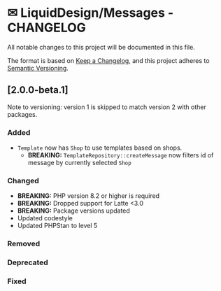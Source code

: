 # ✉ LiquidDesign/Messages - CHANGELOG

All notable changes to this project will be documented in this file.

The format is based on [Keep a Changelog](https://keepachangelog.com/en/1.0.0/),
and this project adheres to [Semantic Versioning](https://semver.org/spec/v2.0.0.html).

## [2.0.0-beta.1]

Note to versioning: version 1 is skipped to match version 2 with other packages.

### Added
 
- `Template` now has `Shop` to use templates based on shops.
  - **BREAKING:** `TemplateRepository::createMessage` now filters id of message by currently selected `Shop`

### Changed

- **BREAKING:** PHP version 8.2 or higher is required
- **BREAKING:** Dropped support for Latte <3.0
- **BREAKING:** Package versions updated
- Updated codestyle
- Updated PHPStan to level 5

### Removed

### Deprecated

### Fixed